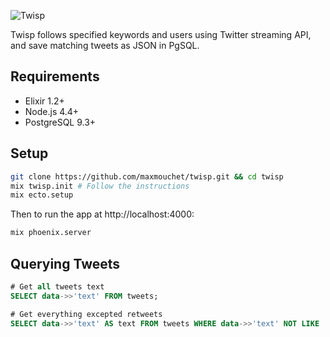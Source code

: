 ![Twisp](http://i.imgbox.com/52TO2ziT.png)

Twisp follows specified keywords and users using Twitter streaming API, and save matching tweets as JSON in PgSQL.

## Requirements

- Elixir 1.2+
- Node.js 4.4+
- PostgreSQL 9.3+

## Setup

```bash
git clone https://github.com/maxmouchet/twisp.git && cd twisp
mix twisp.init # Follow the instructions
mix ecto.setup
```

Then to run the app at http://localhost:4000:
```bash
mix phoenix.server
```

## Querying Tweets

```sql
# Get all tweets text
SELECT data->>'text' FROM tweets;

# Get everything excepted retweets
SELECT data->>'text' AS text FROM tweets WHERE data->>'text' NOT LIKE '% RT @%';
```
